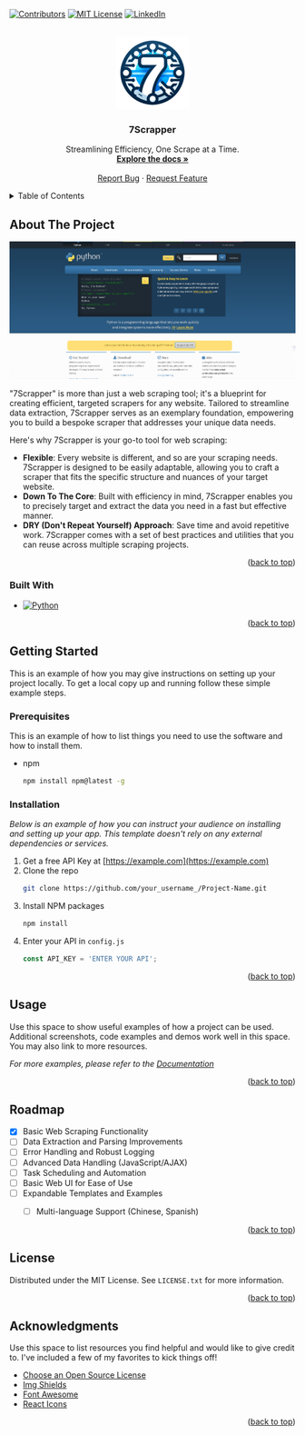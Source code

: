 <a name="readme-top"></a>

[![Contributors][contributors-shield]][contributors-url]
[![MIT License][license-shield]][license-url]
[![LinkedIn][linkedin-shield]][linkedin-url]



<!-- PROJECT LOGO -->
<br />
<div align="center">
  <a href="https://github.com/jwonnyleaf/7Scraper">
    <img src="images/logo.png" alt="Logo" width="128" height="128">
  </a>

  <h3 align="center">7Scrapper</h3>

  <p align="center">
    Streamlining Efficiency, One Scrape at a Time.
    <br />
    <a href="https://github.com/jwonnyleaf/7Scraper"><strong>Explore the docs »</strong></a>
    <br />
    <br />
    <a href="https://github.com/jwonnyleaf/7Scraper/issues">Report Bug</a>
    ·
    <a href="https://github.com/jwonnyleaf/7Scraper/issues">Request Feature</a>
  </p>
</div>



<!-- TABLE OF CONTENTS -->
<details>
  <summary>Table of Contents</summary>
  <ol>
    <li>
      <a href="#about-the-project">About The Project</a>
      <ul>
        <li><a href="#built-with">Built With</a></li>
      </ul>
    </li>
    <li>
      <a href="#getting-started">Getting Started</a>
      <ul>
        <li><a href="#prerequisites">Prerequisites</a></li>
        <li><a href="#installation">Installation</a></li>
      </ul>
    </li>
    <li><a href="#usage">Usage</a></li>
    <li><a href="#roadmap">Roadmap</a></li>
    <li><a href="#license">License</a></li>
    <li><a href="#acknowledgments">Acknowledgments</a></li>
  </ol>
</details>



<!-- ABOUT THE PROJECT -->
## About The Project

[![Product Name Screen Shot][product-screenshot]](https://example.com)

"7Scrapper" is more than just a web scraping tool; it's a blueprint for creating efficient, targeted scrapers for any website. Tailored to streamline data extraction, 7Scrapper serves as an exemplary foundation, empowering you to build a bespoke scraper that addresses your unique data needs.

Here's why 7Scrapper is your go-to tool for web scraping:

* **Flexible**: Every website is different, and so are your scraping needs. 7Scrapper is designed to be easily adaptable, allowing you to craft a scraper that fits the specific structure and nuances of your target website.
* **Down To The Core**: Built with efficiency in mind, 7Scrapper enables you to precisely target and extract the data you need in a fast but effective manner.
* **DRY (Don't Repeat Yourself) Approach**: Save time and avoid repetitive work. 7Scrapper comes with a set of best practices and utilities that you can reuse across multiple scraping projects.

<p align="right">(<a href="#readme-top">back to top</a>)</p>



### Built With

* [![Python][Python]][Python-url]

<p align="right">(<a href="#readme-top">back to top</a>)</p>



<!-- GETTING STARTED -->
## Getting Started

This is an example of how you may give instructions on setting up your project locally.
To get a local copy up and running follow these simple example steps.

### Prerequisites

This is an example of how to list things you need to use the software and how to install them.
* npm
  ```sh
  npm install npm@latest -g
  ```

### Installation

_Below is an example of how you can instruct your audience on installing and setting up your app. This template doesn't rely on any external dependencies or services._

1. Get a free API Key at [https://example.com](https://example.com)
2. Clone the repo
   ```sh
   git clone https://github.com/your_username_/Project-Name.git
   ```
3. Install NPM packages
   ```sh
   npm install
   ```
4. Enter your API in `config.js`
   ```js
   const API_KEY = 'ENTER YOUR API';
   ```

<p align="right">(<a href="#readme-top">back to top</a>)</p>



<!-- USAGE EXAMPLES -->
## Usage

Use this space to show useful examples of how a project can be used. Additional screenshots, code examples and demos work well in this space. You may also link to more resources.

_For more examples, please refer to the [Documentation]()_

<p align="right">(<a href="#readme-top">back to top</a>)</p>



<!-- ROADMAP -->
## Roadmap

- [x] Basic Web Scraping Functionality
- [ ] Data Extraction and Parsing Improvements
- [ ] Error Handling and Robust Logging
- [ ] Advanced Data Handling (JavaScript/AJAX)
- [ ] Task Scheduling and Automation
- [ ] Basic Web UI for Ease of Use
- [ ] Expandable Templates and Examples
    - [ ] Multi-language Support (Chinese, Spanish)


<p align="right">(<a href="#readme-top">back to top</a>)</p>


<!-- LICENSE -->
## License

Distributed under the MIT License. See `LICENSE.txt` for more information.

<p align="right">(<a href="#readme-top">back to top</a>)</p>


<!-- ACKNOWLEDGMENTS -->
## Acknowledgments

Use this space to list resources you find helpful and would like to give credit to. I've included a few of my favorites to kick things off!

* [Choose an Open Source License](https://choosealicense.com)
* [Img Shields](https://shields.io)
* [Font Awesome](https://fontawesome.com)
* [React Icons](https://react-icons.github.io/react-icons/search)

<p align="right">(<a href="#readme-top">back to top</a>)</p>



<!-- MARKDOWN LINKS & IMAGES -->
<!-- https://www.markdownguide.org/basic-syntax/#reference-style-links -->
[contributors-shield]: https://img.shields.io/github/contributors/jwonnyleaf/7Scraper.svg?style=for-the-badge
[contributors-url]: https://github.com/jwonnyleaf/7Scraper/graphs/contributors
[license-shield]: https://img.shields.io/github/license/jwonnyleaf/7Scraper.svg?style=for-the-badge
[license-url]: https://github.com/jwonnyleaf/7Scraper/blob/main/LICENSE.md
[linkedin-shield]: https://img.shields.io/badge/-LinkedIn-black.svg?style=for-the-badge&logo=linkedin&colorB=555
[linkedin-url]: https://www.linkedin.com/in/jwonnyleaf/
[product-screenshot]: images/productimage.png
[Python]: https://img.shields.io/badge/python-3670A0?style=for-the-badge&logo=python&logoColor=ffdd54
[Python-url]: https://www.python.org/